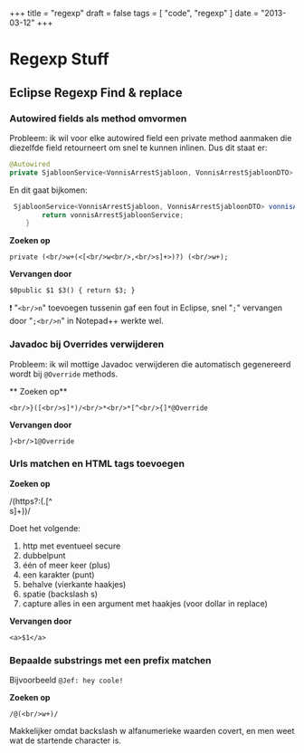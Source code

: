 +++
title = "regexp"
draft = false
tags = [
    "code",
    "regexp"
]
date = "2013-03-12"
+++
# Regexp Stuff 

## Eclipse Regexp Find & replace 

### Autowired fields als method omvormen 


Probleem: ik wil voor elke autowired field een private method aanmaken die diezelfde field retourneert om snel te kunnen inlinen. Dus dit staat er:

```java
@Autowired
private SjabloonService<VonnisArrestSjabloon, VonnisArrestSjabloonDTO> vonnisArrestSjabloonService;
```

En dit gaat bijkomen:
```java
 SjabloonService<VonnisArrestSjabloon, VonnisArrestSjabloonDTO> vonnisArrestSjabloonService() {
        return vonnisArrestSjabloonService;
    }
```

**Zoeken op**

`private (<br/>w+(<[<br/>w<br/>,<br/>s]+>)?) (<br/>w+);`

**Vervangen door**

`$0public $1 $3() { return $3; }`

:exclamation: "`<br/>n`" toevoegen tussenin gaf een fout in Eclipse, snel "`;`" vervangen door "`;<br/>n`" in Notepad++ werkte wel.

### Javadoc bij Overrides verwijderen 

Probleem: ik wil mottige Javadoc verwijderen die automatisch gegenereerd wordt bij `@Override` methods.

** Zoeken op**

`<br/>}([<br/>s]*)/<br/>*<br/>*[^<br/>{]*@Override`

**Vervangen door**

`}<br/>1@Override`

### Urls matchen en HTML tags toevoegen 

**Zoeken op**


/(https?:(.[^<br/>s]+))/


Doet het volgende:
  1. http met eventueel secure
  2. dubbelpunt
  3. één of meer keer (plus)
  4. een karakter (punt)
  5. behalve (vierkante haakjes)
  6. spatie (backslash s)
  7. capture alles in een argument met haakjes (voor dollar in replace)

**Vervangen door**

`<a>$1</a>`

### Bepaalde substrings met een prefix matchen 

Bijvoorbeeld `@Jef: hey coole!`

**Zoeken op**

`/@(<br/>w+)/`

Makkelijker omdat backslash w alfanumerieke waarden covert, en men weet wat de startende character is.